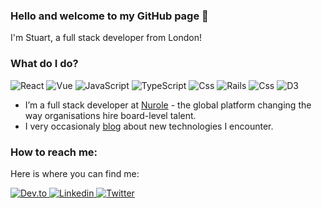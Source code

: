 <!--
**stubrew24/stubrew24** is a ✨ _special_ ✨ repository because its `README.md` (this file) appears on your GitHub profile.

Here are some ideas to get you started:

- 🔭 I’m currently working on ...
- 🌱 I’m currently learning ...
- 👯 I’m looking to collaborate on ...
- 🤔 I’m looking for help with ...
- 💬 Ask me about ...
- 📫 How to reach me: ...
- 😄 Pronouns: ...
- ⚡ Fun fact: ...
-->


### Hello and welcome to my GitHub page 👋

I'm Stuart, a full stack developer from London!

### What do I do?

<p>
  <img alt="React" src="https://img.shields.io/badge/React-61DAFB?logo=react&logoColor=white&style=for-the-badge" />
  <img alt="Vue" src="https://img.shields.io/badge/Vue-4FC08D?logo=vue.js&logoColor=white&style=for-the-badge" />
  <img alt="JavaScript" src="https://img.shields.io/badge/JavaScript-F7DF1E?logo=javascript&logoColor=white&style=for-the-badge" />
  <img alt="TypeScript" src="https://img.shields.io/badge/TypeScript-007ACC?logo=TypeScript&logoColor=white&style=for-the-badge" />
  <img alt="Css" src="https://img.shields.io/badge/CSS-1572B6?logo=css3&logoColor=white&style=for-the-badge" />
  <img alt="Rails" src="https://img.shields.io/badge/Rails-CC0000?logo=Ruby-on-Rails&logoColor=white&style=for-the-badge" />
  <img alt="Css" src="https://img.shields.io/badge/Node.js-339933?logo=node.js&logoColor=white&style=for-the-badge" />
  <img alt="D3" src="https://img.shields.io/badge/d3.js-F9A03C?logo=d3.js&logoColor=white&style=for-the-badge" />
</p>

- I’m a full stack developer at <a href="https://nurole.com/">Nurole</a> - the global platform changing the way organisations hire board-level talent. 
- I very occasionaly <a href="https://stuartsewell.dev/#blog">blog</a> about new technologies I encounter.

### How to reach me:

Here is where you can find me:

<p>
  <a href="https://dev.to/stubrew24">
    <img alt="Dev.to" src="https://img.shields.io/badge/dev.to-0A0A0A?logo=dev.to&logoColor=white&style=for-the-badge" />
  </a>
    <a href="https://www.linkedin.com/in/stubrew24/">
    <img alt="Linkedin" src="https://img.shields.io/badge/linkedin-0077B5?logo=linkedin&logoColor=white&style=for-the-badge" />
  </a>
  <a href="https://twitter.com/stubrew24">
    <img alt="Twitter" src="https://img.shields.io/badge/Twitter-1DA1F2?logo=twitter&logoColor=white&style=for-the-badge" />
  </a>
</p>
